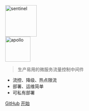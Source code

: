 <img src="https://raw.githubusercontent.com/Anilople/Sentinel/master/sentinel-dashboard/src/main/webapp/resources/assets/img/sentinel-logo.png" alt="sentinel" height="100">

<br/>

<img src="https://raw.githubusercontent.com/ctripcorp/apollo/master/doc/images/logo/logo-simple.png" alt="apollo" height="80">

> 生产易用的微服务流量控制中间件

* 流控、降级、热点限流
* 部署、运维简单
* 可私有部署

[GitHub](https://github.com/Anilople/Sentinel)
[开始](zh/README)